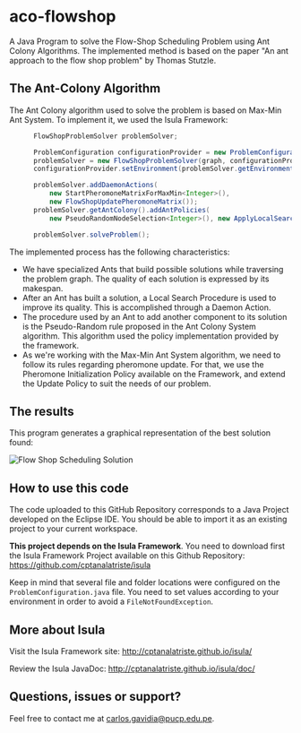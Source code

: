 # aco-flowshop
A Java Program to solve the Flow-Shop Scheduling Problem using Ant Colony Algorithms. The implemented method is based on the paper "An ant approach to the flow shop problem" by Thomas Stutzle.

The Ant-Colony Algorithm
------------------------
The Ant Colony algorithm used to solve the problem is based on Max-Min Ant System. To implement it, we used the Isula Framework:

```java
      FlowShopProblemSolver problemSolver;

      ProblemConfiguration configurationProvider = new ProblemConfiguration();
      problemSolver = new FlowShopProblemSolver(graph, configurationProvider);
      configurationProvider.setEnvironment(problemSolver.getEnvironment());

      problemSolver.addDaemonActions(
          new StartPheromoneMatrixForMaxMin<Integer>(),
          new FlowShopUpdatePheromoneMatrix());
      problemSolver.getAntColony().addAntPolicies(
          new PseudoRandomNodeSelection<Integer>(), new ApplyLocalSearch());

      problemSolver.solveProblem();
```

The implemented process has the following characteristics:
* We have specialized Ants that build possible solutions while traversing the problem graph. The quality of each solution is expressed by its makespan.
* After an Ant has built a solution, a Local Search Procedure is used to improve its quality. This is accomplished through a Daemon Action.
* The procedure used by an Ant to add another component to its solution is the Pseudo-Random rule proposed in the Ant Colony System algorithm. This algorithm used the policy implementation provided by the framework.
* As we're working with the Max-Min Ant System algorithm, we need to follow its rules regarding pheromone update. For that, we use the Pheromone Initialization Policy available on the Framework, and extend the Update Policy to suit the needs of our problem.

The results
-----------
This program generates a graphical representation of the best solution found:

![Flow Shop Scheduling Solution](http://cptanalatriste.github.io/isula/img/flowshop-solution.PNG)

How to use this code
--------------------
The code uploaded to this GitHub Repository corresponds to a Java Project developed on the Eclipse IDE. You should be able to import it as an existing project to your current workspace.

**This project depends on the Isula Framework**.  You need to download first the Isula Framework Project available on this Github Repository: https://github.com/cptanalatriste/isula

Keep in mind that several file and folder locations were configured on the `ProblemConfiguration.java` file. You need to set values according to your environment in order to avoid a `FileNotFoundException`. 

More about Isula
----------------
Visit the Isula Framework site: http://cptanalatriste.github.io/isula/

Review the Isula JavaDoc: http://cptanalatriste.github.io/isula/doc/

Questions, issues or support?
----------------------------
Feel free to contact me at carlos.gavidia@pucp.edu.pe.
